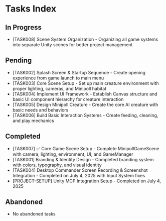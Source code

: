 # Tasks Index

## In Progress
- [TASK008] Scene System Organization - Organizing all game systems into separate Unity scenes for better project management

## Pending
- [TASK002] Splash Screen & Startup Sequence - Create opening experience from game launch to main menu
- [TASK003] Core Scene Setup - Set up main creature environment with proper lighting, cameras, and Minipoll habitat
- [TASK004] Implement UI Framework - Establish Canvas structure and basic UI component hierarchy for creature interaction
- [TASK005] Design Minipoll Creature - Create the core AI creature with basic needs and behaviors
- [TASK006] Build Basic Interaction Systems - Create feeding, cleaning, and play mechanics

## Completed
- [TASK007] ✅ Core Game Scene Setup - Complete MinipollGameScene with camera, lighting, environment, UI, and GameManager
- [TASK001] Branding & Identity Design - Completed branding system with colors, typography, and visual identity
- [TASK004] Desktop Commander Screen Recording & Screenshot Integration - Completed on July 4, 2025 with Input System fixes
- [PROJECT-SETUP] Unity MCP Integration Setup - Completed on July 4, 2025

## Abandoned
- No abandoned tasks
